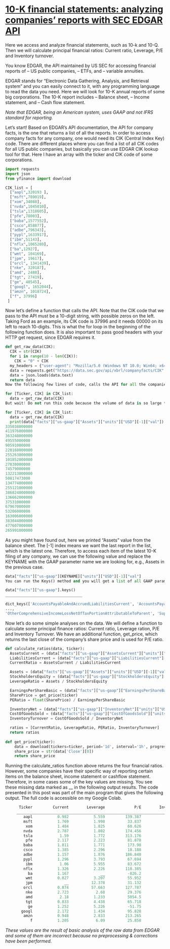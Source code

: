 # [10-K financial statements: analyzing companies’ reports with SEC EDGAR API](https://drsoli.com/index.php/2023/09/18/10-k-financial-statements-analyzing-companies-reports-with-sec-edgar-api/)

Here we access and analyze financial statements, such as 10-k and 10-Q. Then we will calculate principal financial ratios: Current ratio, Leverage, P/E and Inventory turnover.

You know EDGAR, the API maintained by US SEC for accessing financial reports of
– US public companies,
– ETFs, and
– variable annuities.

EDGAR stands for “Electronic Data Gathering, Analysis, and Retrieval system” and you can easily connect to it, with any programming language to read the data you need. Here we will look for 10-K annual reports of some big corporations. The 10-K report includes
– Balance sheet,
– Income statement, and
– Cash flow statement.

*Note that EDGAR, being an American system, uses GAAP and not IFRS standard for reporting.*

Let’s start! Based on EDGAR’s API documentation, the API for company facts, is the one that returns a list of all the reports. In order to access company facts for any company, one would need its CIK (Central Index Key) code. There are different places where you can find a list of all CIK codes for all US public companies, but basically you can use EDGAR CIK lookup tool for that. Here I have an array with the ticker and CIK code of some corporations.

```Python
import requests
import json
from yfinance import download

CIK_list = [
  ["aapl",320193 ],
  ["msft",789019],
  ["xom",34088],
  ["nvda",1045810],
  ["tsla",1318605],
  ["pfe",78003],
  ["baba",1577552],
  ["csco",858877],
  ["adbe",796343],
  ["pypl",1633917],
  ["ibm",51143],
  ["nflx",1065280],
  ["ba",12927],
  ["wmt", 104169],
  ["jpm", 19617],
  ["orcl", 1341439],
  ["nke", 320187],
  ["amd", 2488],
  ["tgt", 27419],
  ["ge", 40545],
  ["googl", 1652044],
  ["amzn", 1018724],
  ["f", 37996]
 ]
```

Now let’s define a function that calls the API. Note that the CIK code that we pass to the API must be a 10-digit string, with possible zeros on the left. Taking Ford as an example, its CIK code is 37996 and it needs 00000 on its left to reach 10-digits. This is what the for loop in the beginning of the following function does. It is also important to pass good headers with your HTTP get request, since EDGAR requires it.

```Python
def get_raw_data(CIK):
  CIK = str(CIK)
  for i in range(10 - len(CIK)):
    CIK = "0" + CIK
  my_headers = {"user-agent": "Mozilla/5.0 (Windows NT 10.0; Win64; x64) AppleWebKit/537.36 (KHTML, like Gecko) Chrome/112.0.0.0 Safari/537.36" }
  data = requests.get("https://data.sec.gov/api/xbrl/companyfacts/CIK" + CIK + ".json", headers = my_headers)
  data = json.loads(data.text)
  return data
Now the following few lines of code, calls the API for all the companies in our list.

for [Ticker, CIK] in CIK_list:
  data = get_raw_data(CIK)
But wait! Do not run this code because the volume of data is so large that printing it to the output is not useful. Explaining the structure of this data is a long story, you can explore it using the keys() method. Long story short, to check our data, lets run the following and check its output right after it.

for [Ticker, CIK] in CIK_list:
  data = get_raw_data(CIK)
  print(data["facts"]["us-gaap"]["Assets"]["units"]["USD"][-1]["val"])
335038000000
411976000000
363248000000
49555000000
90591000000
220168000000
255263000000
101852000000
27838000000
74579000000
132213000000
50817473000
134774000000
255121000000
3868240000000
136662000000
37531000000
67967000000
53206000000
163006000000
383044000000
477607000000
265991000000
```

As you might have found out, here we printed “Assets” value from the balance sheet. The [-1] index means we want the last report in the list, which is the latest one. Therefore, to access each item of the latest 10-K filing of any company, we can use the following value and replace the KEYNAME with the GAAP parameter name we are looking for, e.g., Assets in the previous case.

```Python
data["facts"]["us-gaap"][KEYNAME]["units"]["USD"][-1]["val"]
You can run the Keys() method and you will get a list of all GAAP parameters that come with the specific report. Check out the following. I have removed major part of the output below to make it short.

data["facts"]["us-gaap"].keys()
__________________________________

dict_keys(['AccountsPayableAndAccruedLiabilitiesCurrent', 'AccountsPayableCurrentAndNoncurrent', 'AccountsPayableRelatedPartiesCurrentAndNoncurrent', 'AccountsReceivableNetCurrent', 'AccountsReceivableRelatedParties', 
..., 
'OtherComprehensiveIncomeLossNetOfTaxPortionAttributableToParent', 'SupplierFinanceProgramObligation', 'SupplierFinanceProgramObligationDecreaseSettlement'])
```

Now let’s do some simple analyses on the data. We will define a function to calculate some principal finance ratios: Current ratio, Leverage ration, P/E and Inventory Turnover. We have an additional function, get_price, which returns the last close of the company’s share price and is used for P/E ratio.

```Python
def calculate_ratios(data, ticker):
  AssetsCurrent = (data["facts"]["us-gaap"]["AssetsCurrent"]["units"]["USD"][-1]["val"])
  LiabilitiesCurrent = (data["facts"]["us-gaap"]["LiabilitiesCurrent"]["units"]["USD"][-1]["val"])
  CurrentRatio = AssetsCurrent / LiabilitiesCurrent

  Assets = (data["facts"]["us-gaap"]["Assets"]["units"]["USD"][-1]["val"])
  StockholdersEquity = (data["facts"]["us-gaap"]["StockholdersEquity"]["units"]["USD"][-1]["val"])
  LeverageRatio = Assets / StockholdersEquity

  EarningsPerShareBasic = (data["facts"]["us-gaap"]["EarningsPerShareBasic"]["units"]["USD/shares"][-1]["val"])
  SharePrice = get_price(ticker)
  PERatio = float(SharePrice) / EarningsPerShareBasic

  InventoryNet = (data["facts"]["us-gaap"]["InventoryNet"]["units"]["USD"][-1]["val"])
  CostOfGoodsSold = (data["facts"]["us-gaap"]["CostOfGoodsSold"]["units"]["USD"][-1]["val"])
  InventoryTurnover = CostOfGoodsSold / InventoryNet

  ratios = [CurrentRatio, LeverageRatio, PERatio, InventoryTurnover]
  return ratios
  
def get_price(ticker):
    data = download(tickers=ticker, period='1d', interval='1h', progress=False)
    share_price = str(data['Close'][0])
    return share_price
```

Running the calculate_ratios function above returns the four financial ratios. However, some companies have their specific way of reporting certain items on the balance sheet, income statement or cashflow statement. Therefore, in some cases some of the key values are missing. You see these missing data marked as __ in the following output results. The code presented in this post was part of the main program that gives the following output. The full code is accessible on my Google Colab.

```Python
      Ticker         Current        Leverage             P/E        Inventory Turnover
     ___________________________________________________________________________________
        aapl           0.982           5.559         139.387                     6.174
        msft           1.769           1.998          33.837                      1.37
         xom           1.484           1.825          60.626                        __
        nvda           2.787           1.802         174.456                     1.454
        tsla            1.59           1.772         313.176                     0.176
         pfe           2.117           2.223          81.878                     0.249
        baba           1.811           1.771          173.98                        __
        csco           1.385           2.296          18.188                     0.995
        adbe           1.157           1.876         186.848                        __
        pypl           1.296           3.793          67.694                        __
         ibm            1.06           5.955          83.672                     4.834
        nflx           1.326           2.226         118.385                        __
          ba           1.167              __          -826.2                        __
         wmt           0.827           3.207          55.952                     2.076
         jpm              __          12.378          31.132                        __
        orcl           0.874          57.663         127.787                     5.987
         nke           2.723            2.68          29.376                     1.941
         amd            2.18           1.233          5054.5                      0.23
         tgt           0.833           4.438          65.718                     1.403
          ge           1.252           5.226          -51.75                     0.845
       googl           2.172           1.434          95.828                    10.182
        amzn           0.948           2.833         213.265                     1.896
           f           1.205            6.09          25.858                     2.117
```

*These values are the result of basic analysis of the raw data from EDGAR and some of them are incorrect because no preprocessing & corrections have been performed.*
